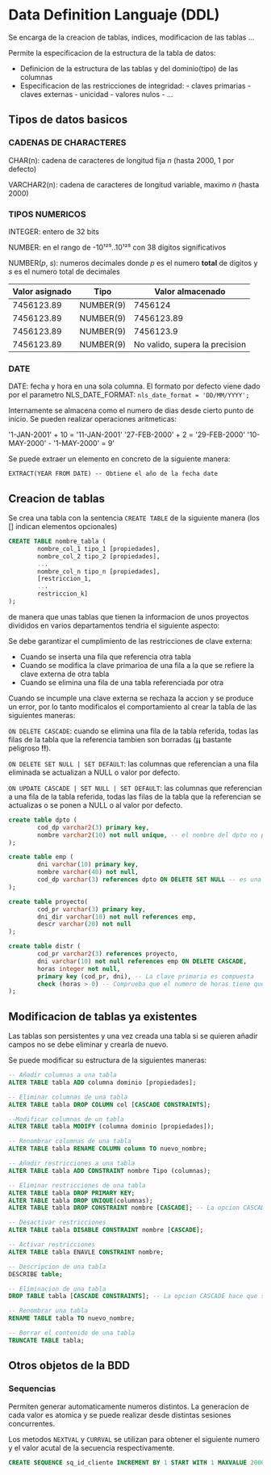 # Data Definition Languaje (DDL)

Se encarga de la creacion de tablas, indices, modificacion de las tablas ...

Permite la especificacion de la estructura de la tabla de datos:

- Definicion de la estructura de las tablas y del dominio(tipo) de las columnas
- Especificacion de las restricciones de integridad:
        - claves primarias
        - claves externas
        - unicidad
        - valores nulos
        - ...

## Tipos de datos basicos

### CADENAS DE CHARACTERES

CHAR(n): cadena de caracteres de longitud fija *n* (hasta 2000, 1 por defecto)

VARCHAR2(n): cadena de caracteres de longitud variable, maximo *n* (hasta 2000)

### TIPOS NUMERICOS

INTEGER: entero de 32 bits

NUMBER: en el rango de -10¹²⁵..10¹²⁵ con 38 digitos significativos

NUMBER(*p*, *s*): numeros decimales donde *p* es el numero **total** de digitos y *s* es el numero total de decimales

| Valor asignado | Tipo | Valor almacenado |
|----------|----------|----------|
| 7456123.89 | NUMBER(9) | 7456124 |
| 7456123.89 | NUMBER(9) | 7456123.89 |
| 7456123.89 | NUMBER(9) | 7456123.9 |
| 7456123.89 | NUMBER(9) | No valido, supera la precision |

### DATE

DATE: fecha y hora en una sola columna. El formato por defecto viene dado por el parametro NLS_DATE_FORMAT: `nls_date_format = 'DD/MM/YYYY';`

Internamente se almacena como el numero de dias desde cierto punto de inicio. Se pueden realizar operaciones aritmeticas:

'1-JAN-2001' + 10 = '11-JAN-2001'
'27-FEB-2000' + 2 = '29-FEB-2000'
'10-MAY-2000' - '1-MAY-2000' = 9'

Se puede extraer un elemento en concreto de la siguiente manera:

`EXTRACT(YEAR FROM DATE) -- Obtiene el año de la fecha date`

## Creacion de tablas

Se crea una tabla con la sentencia `CREATE TABLE` de la siguiente manera (los [] indican elementos opcionales)

``` sql
CREATE TABLE nombre_tabla (
        nombre_col_1 tipo_1 [propiedades],
        nombre_col_2 tipo_2 [propiedades],
        ...
        nombre_col_n tipo_n [propiedades],
        [restriccion_1,
        ...
        restriccion_k]
);
```

de manera que unas tablas que tienen la informacion de unos proyectos divididos en varios departamentos tendria el siguiente aspecto:

Se debe garantizar el cumplimiento de las restricciones de clave externa:

- Cuando se inserta una fila que referencia otra tabla
- Cuando se modifica la clave primarioa de una fila a la que se refiere la clave externa de otra tabla
- Cuando se elimina una fila de una tabla referenciada por otra

Cuando se incumple una clave externa se rechaza la accion y se produce un error, por lo tanto modificalos el comportamiento al crear la tabla de las siguientes maneras:

`ON DELETE CASCADE`: cuando se elimina una fila de la tabla referida, todas las filas de la tabla que la referencia tambien son borradas (**¡¡** bastante peligroso **!!**).

`ON DELETE SET NULL | SET DEFAULT`: las columnas que referencian a una fila eliminada se actualizan a NULL o valor por defecto.

`ON UPDATE CASCADE | SET NULL | SET DEFAULT`: las columnas que referencian a una fila de la tabla referida, todas las filas de la tabla que la referencian se actualizas o se ponen a NULL o al valor por defecto.


``` sql
create table dpto (
        cod_dp varchar2(3) primary key,
        nombre varchar2(10) not null unique, -- el nombre del dpto no puede repetirse y no puede ser nulo
);

create table emp (
        dni varchar(10) primary key,
        nombre varchar(40) not null,
        cod_dp varchar(3) references dpto ON DELETE SET NULL -- es una clave externa que referenica dpto y cuando esta se borre se pone el cod_dp a null
);

create table proyecto(
        cod_pr varchar(3) primary key,
        dni_dir varchar(10) not null references emp,
        descr varchar(20) not null
);

create table distr (
        cod_pr varchar2(3) references proyecto,
        dni varchar(10) not null references emp ON DELETE CASCADE,
        horas integer not null,
        primary key (cod_pr, dni), -- La clave primaria es compuesta
        check (horas > 0) -- Comprueba que el numero de horas tiene que ser mayor a 0
);

```

## Modificacion de tablas ya existentes

Las tablas son persistentes y una vez creada una tabla si se quieren añadir campos no se debe eliminar y crearla de nuevo.

Se puede modificar su estructura de la siguientes maneras:

``` sql
-- Añadir columnas a una tabla
ALTER TABLE tabla ADD columna dominio [propiedades];

-- Eliminar columnas de una tabla
ALTER TABLE tabla DROP COLUMN col [CASCADE CONSTRAINTS];

--Modificar columnas de un tabla
ALTER TABLE tabla MODIFY (columna dominio [propiedades]);

-- Renombrar columnas de una tabla
ALTER TABLE tabla RENAME COLUMN column TO nuevo_nombre;

-- Añadir restricciones a una tabla
ALTER TABLE tabla ADD CONSTRAINT nombre Tipo (columnas);

-- Eliminar restricciones de una tabla
ALTER TABLE tabla DROP PRIMARY KEY;
ALTER TABLE tabla DROP UNIQUE(columnas);
ALTER TABLE tabla DROP CONSTRAINT nombre [CASCADE]; -- La opcion CASCADE hace que se eliminen las restricciones de integridad que dependen de la eliminada

-- Desactivar restricciones 
ALTER TABLE tabla DISABLE CONSTRAINT nombre [CASCADE];

-- Activar restricciones
ALTER TABLE tabla ENAVLE CONSTRAINT nombre;

-- Descripcion de una tabla
DESCRIBE table;

-- Eliminacion de una tabla
DROP TABLE tabla [CASCADE CONSTRAINTS]; -- La opcion CASCADE hace que se eliminen las restricciones de integridad que dependen de la tabla eliminada

-- Renombrar una tabla
RENAME TABLE tabla TO nuevo_nombre;

-- Borrar el contenido de una tabla
TRUNCATE TABLE tabla;
```

## Otros objetos de la BDD

### Sequencias

Permiten generar automaticamente numeros distintos. La generacion de cada valor es atomica y se puede realizar desde distintas sesiones concurrentes.

Los metodos `NEXTVAL` y `CURRVAL` se utilizan para obtener el siguiente numero y el valor acutal de la secuencia respectivamente.

``` sql
CREATE SEQUENCE sq_id_cliente INCREMENT BY 1 START WITH 1 MAXVALUE 2000;
```
